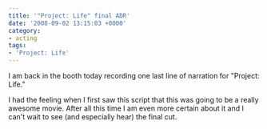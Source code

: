 ```yaml
---
title: '"Project: Life" final ADR'
date: '2008-09-02 13:15:03 +0000'
category:
- acting
tags:
- 'Project: Life'
---
```

I am back in the booth today recording one last line of narration for "Project:
Life."

I had the feeling when I first saw this script that this was going to be a
really awesome movie. After all this time I am even more certain about it and I
can't wait to see (and especially hear) the final cut.
